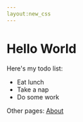 ```yaml
---
layout:new_css
---
```


# Hello World

Here's my todo list:
- Eat lunch
- Take a nap
- Do some work

Other pages:
[About](about.md)